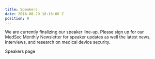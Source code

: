 ```yaml
---
title: Speakers
date: 2016-08-29 18:16:00 Z
position: 0
---
```


<div class="alert alert-warning" role="alert">We are currently finalizing our speaker line-up. Please sign up for our MedSec Monthly Newsletter for speaker updates as well the latest news, interviews, and research on medical device security.</div>

Speakers page